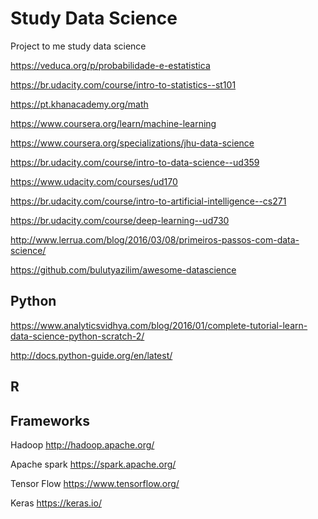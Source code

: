 # Study Data Science
Project to me study data science

https://veduca.org/p/probabilidade-e-estatistica 

https://br.udacity.com/course/intro-to-statistics--st101 

https://pt.khanacademy.org/math

https://www.coursera.org/learn/machine-learning

https://www.coursera.org/specializations/jhu-data-science 

https://br.udacity.com/course/intro-to-data-science--ud359

https://www.udacity.com/courses/ud170

https://br.udacity.com/course/intro-to-artificial-intelligence--cs271 

https://br.udacity.com/course/deep-learning--ud730

http://www.lerrua.com/blog/2016/03/08/primeiros-passos-com-data-science/

https://github.com/bulutyazilim/awesome-datascience

## Python
https://www.analyticsvidhya.com/blog/2016/01/complete-tutorial-learn-data-science-python-scratch-2/

http://docs.python-guide.org/en/latest/

## R

## Frameworks

Hadoop
http://hadoop.apache.org/

Apache spark
https://spark.apache.org/

Tensor Flow
https://www.tensorflow.org/

Keras
https://keras.io/

